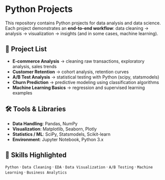 # Python Projects

This repository contains Python projects for data analysis and data science.  
Each project demonstrates an **end-to-end workflow**: data cleaning → analysis → visualization → insights (and in some cases, machine learning).

## 📂 Project List
- **E-commerce Analysis** → cleaning raw transactions, exploratory analysis, sales trends  
- **Customer Retention** → cohort analysis, retention curves  
- **A/B Test Analysis** → statistical testing with Python (scipy, statsmodels)  
- **Churn Prediction** → predictive modeling using classification algorithms  
- **Machine Learning Basics** → regression and supervised learning examples

## 🛠️ Tools & Libraries
- **Data Handling**: Pandas, NumPy  
- **Visualization**: Matplotlib, Seaborn, Plotly  
- **Statistics / ML**: SciPy, Statsmodels, Scikit-learn  
- **Environment**: Jupyter Notebook, Python 3.x

## 🔗 Skills Highlighted
`Python` · `Data Cleaning` · `EDA` · `Data Visualization` · `A/B Testing` · `Machine Learning` · `Business Analytics`
